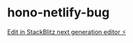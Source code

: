 # hono-netlify-bug

[Edit in StackBlitz next generation editor ⚡️](https://stackblitz.com/~/github.com/EdamAme-x/hono-netlify-bug)